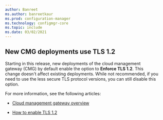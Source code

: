 ```yaml
---
author: Banreet
ms.author: banreetkaur
ms.prod: configuration-manager
ms.technology: configmgr-core
ms.topic: include
ms.date: 03/02/2021
---
```


## <a name="bkmk_cmgtls"></a> New CMG deployments use TLS 1.2

<!--9408265-->

Starting in this release, new deployments of the cloud management gateway (CMG) by default enable the option to **Enforce TLS 1.2**. This change doesn't affect existing deployments. While not recommended, if you need to use the less secure TLS protocol versions, you can still disable this option.

For more information, see the following articles:

- [Cloud management gateway overview](../../../../clients/manage/cmg/overview.md)

- [How to enable TLS 1.2](../../../../plan-design/security/enable-tls-1-2.md)
